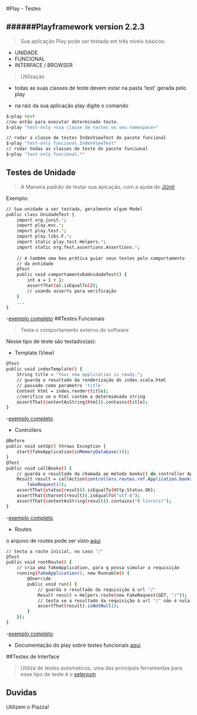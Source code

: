 #Play - Testes

######Playframework version 2.2.3
---

>Sua aplicação Play pode ser testada em três níveis básicos:

  - UNIDADE
  - FUNCIONAL
  - INTERFACE / BROWSER
  
>Utilização

* todas as suas classes de teste devem estar na pasta 'test' gerada pelo play

* na raiz da sua aplicação play digite o comando
```sh
$>play test
//ou então para executar determinado teste.
$>play "test-only <sua classe de testes ou seu namespace>"
```
```sh
// rodar a classe de testes IndexViewTest do pacote funcional
$>play "test-only funcional.IndexViewTest"
// rodar todas as classes de teste do pacote funcional 
$>play "test-only funcional.*"
``` 

## Testes de Unidade

> A Maneira padrão de testar sua apicação, com a ajuda do [JUnit]

Exemplo:
```sh
// Sua unidade a ser testada, geralmente algum Model 
public class UnidadeTest {
    import org.junit.*;
    import play.mvc.*;
    import play.test.*;
    import play.libs.F.*;
    import static play.test.Helpers.*;
    import static org.fest.assertions.Assertions.*;
    
    // é também uma boa prática guiar seus testes pelo comportamento 
    // da entidade
    @Test 
    public void comportamentoDaUnidadeTest() {
        int a = 1 + 1;
        assertThat(a).isEqualTo(2);
        // usando asserts para verificação
    }
    ...
}
```
-[exemplo completo][4]
##Testes Funcionais

> Testa o comportamento externo do software

Nesse tipo de teste são testados(as):
* Template (View)

```sh
@Test
public void indexTemplate() {
	String title = "Your new application is ready.";
	// guarda o resultado da renderização do index.scala.html 
	// passado como parametro 'title'
    Content html = index.render(title);
    //verifica se o html contém a determimnada string
    assertThat(contentAsString(html)).contains(title);
}
``` 
 
-[exemplo completo][1]
* Controllers

```sh
@Before
public void setUp() throws Exception {
    start(fakeApplication(inMemoryDatabase()));
}
@Test
public void callBooks() {
    // guarda o resultado da chamada ao método books() do controller Application
    Result result = callAction(controllers.routes.ref.Application.books(),
		fakeRequest());
    assertThat(status(result)).isEqualTo(Http.Status.OK);
    assertThat(charset(result)).isEqualTo("utf-8");
    assertThat(contentAsString(result)).contains("0 livro(s)");
}
```

-[exemplo completo][2]
* Routes

o arquivo de routes pode ser visto [aqui][routes]
```sh
// testa a route inicial, no caso "/"
@Test
public void rootRoute() {
    // cria uma fakeApplication, para q possa simular a requisição
	running(fakeApplication(), new Runnable() {
		@Override
		public void run() {
		    // guarda o resultado da requisição à url "/"
			Result result = Helpers.route(new FakeRequest(GET, "/"));
			// testa se a resultado da requisição à url "/" não é nula
			assertThat(result).isNotNull();
		}
	});
}
```
-[exemplo completo][3]
* Documentação do play sobre testes funcionais [aqui][TestesFuncionais]

##Testes de Interface
>Utiliza de testes automaticos, uma das principais ferramentas para esse tipo de teste é o [selenium]

## Duvidas 

Utilizem o Piazza!

[routes]:https://github.com/ClaudivanFilho/PlayTestes/blob/master/conf/routes
[selenium]:http://docs.seleniumhq.org/
[1]:https://github.com/ClaudivanFilho/PlayTestes/blob/master/test/funcional/IndexViewTest.java
[2]:https://github.com/ClaudivanFilho/PlayTestes/blob/master/test/funcional/ApplicationControllerTest.java
[3]:https://github.com/ClaudivanFilho/PlayTestes/blob/master/test/funcional/IndexRouteTest.java
[4]:https://github.com/ClaudivanFilho/PlayTestes/blob/master/test/unidade/LivroTest.java
[JUnit]:http://www.junit.org/
[TestesFuncionais]:http://www.playframework.com/documentation/2.2.x/JavaFunctionalTest
